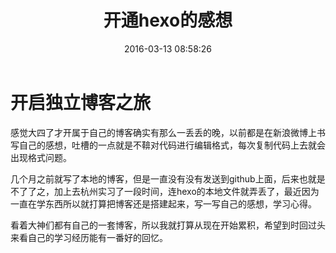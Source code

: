 ﻿---
title: 开通hexo的感想
date: 2016-03-13 08:58:26
tags:
---
# 开启独立博客之旅
感觉大四了才开属于自己的博客确实有那么一丢丢的晚，以前都是在新浪微博上书写自己的感想，吐槽的一点就是不鞥对代码进行编辑格式，每次复制代码上去就会出现格式问题。

几个月之前就写了本地的博客，但是一直没有没有发送到github上面，后来也就是不了了之，加上去杭州实习了一段时间，连hexo的本地文件就弄丢了，最近因为一直在学东西所以就打算把博客还是搭建起来，写一写自己的感想，学习心得。

<!-- more -->

看着大神们都有自己的一套博客，所以我就打算从现在开始累积，希望到时回过头来看自己的学习经历能有一番好的回忆。

